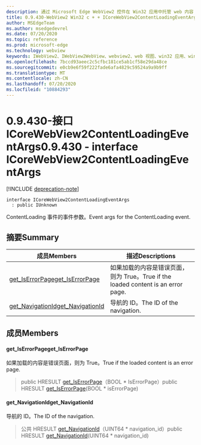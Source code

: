 ```yaml
---
description: 通过 Microsoft Edge WebView2 控件在 Win32 应用中托管 web 内容
title: 0.9.430-WebView2 Win32 c + + ICoreWebView2ContentLoadingEventArgs
author: MSEdgeTeam
ms.author: msedgedevrel
ms.date: 07/20/2020
ms.topic: reference
ms.prod: microsoft-edge
ms.technology: webview
keywords: IWebView2、IWebView2WebView、webview2、web 视图、win32 应用、win32、edge、ICoreWebView2、ICoreWebView2Host、浏览器控件、边缘 html
ms.openlocfilehash: 7bccd93aeec2c5cfbc181ce5ab1cf58e29da48ce
ms.sourcegitcommit: e0cb9e6f59f222fade6afa4829c59524a9a9b9ff
ms.translationtype: MT
ms.contentlocale: zh-CN
ms.lasthandoff: 07/20/2020
ms.locfileid: "10884293"
---
```

# <span data-ttu-id="e4888-104">0.9.430-接口 ICoreWebView2ContentLoadingEventArgs</span><span class="sxs-lookup"><span data-stu-id="e4888-104">0.9.430 - interface ICoreWebView2ContentLoadingEventArgs</span></span> 

[!INCLUDE [deprecation-note](../../includes/deprecation-note.md)]

```
interface ICoreWebView2ContentLoadingEventArgs
  : public IUnknown
```

<span data-ttu-id="e4888-105">ContentLoading 事件的事件参数。</span><span class="sxs-lookup"><span data-stu-id="e4888-105">Event args for the ContentLoading event.</span></span>

## <span data-ttu-id="e4888-106">摘要</span><span class="sxs-lookup"><span data-stu-id="e4888-106">Summary</span></span>

 <span data-ttu-id="e4888-107">成员</span><span class="sxs-lookup"><span data-stu-id="e4888-107">Members</span></span>                        | <span data-ttu-id="e4888-108">描述</span><span class="sxs-lookup"><span data-stu-id="e4888-108">Descriptions</span></span>
--------------------------------|---------------------------------------------
[<span data-ttu-id="e4888-109">get_IsErrorPage</span><span class="sxs-lookup"><span data-stu-id="e4888-109">get_IsErrorPage</span></span>](#get_iserrorpage) | <span data-ttu-id="e4888-110">如果加载的内容是错误页面，则为 True。</span><span class="sxs-lookup"><span data-stu-id="e4888-110">True if the loaded content is an error page.</span></span>
[<span data-ttu-id="e4888-111">get_NavigationId</span><span class="sxs-lookup"><span data-stu-id="e4888-111">get_NavigationId</span></span>](#get_navigationid) | <span data-ttu-id="e4888-112">导航的 ID。</span><span class="sxs-lookup"><span data-stu-id="e4888-112">The ID of the navigation.</span></span>

## <span data-ttu-id="e4888-113">成员</span><span class="sxs-lookup"><span data-stu-id="e4888-113">Members</span></span>

#### <span data-ttu-id="e4888-114">get_IsErrorPage</span><span class="sxs-lookup"><span data-stu-id="e4888-114">get_IsErrorPage</span></span> 

<span data-ttu-id="e4888-115">如果加载的内容是错误页面，则为 True。</span><span class="sxs-lookup"><span data-stu-id="e4888-115">True if the loaded content is an error page.</span></span>

> <span data-ttu-id="e4888-116">public HRESULT [get_IsErrorPage](#get_iserrorpage)（BOOL \* IsErrorPage）</span><span class="sxs-lookup"><span data-stu-id="e4888-116">public HRESULT [get_IsErrorPage](#get_iserrorpage)(BOOL \* isErrorPage)</span></span>

#### <span data-ttu-id="e4888-117">get_NavigationId</span><span class="sxs-lookup"><span data-stu-id="e4888-117">get_NavigationId</span></span> 

<span data-ttu-id="e4888-118">导航的 ID。</span><span class="sxs-lookup"><span data-stu-id="e4888-118">The ID of the navigation.</span></span>

> <span data-ttu-id="e4888-119">公共 HRESULT [get_NavigationId](#get_navigationid)（UINT64 \* navigation_id）</span><span class="sxs-lookup"><span data-stu-id="e4888-119">public HRESULT [get_NavigationId](#get_navigationid)(UINT64 \* navigation_id)</span></span>

